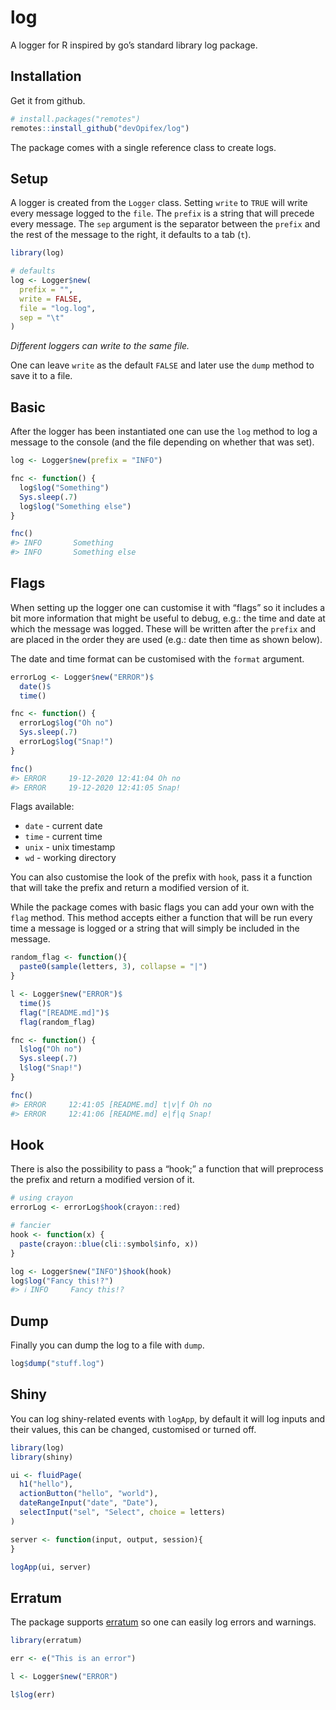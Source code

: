 
<!-- README.md is generated from README.Rmd. Please edit that file -->

<!-- badges: start -->

<!-- badges: end -->

# log

A logger for R inspired by go’s standard library log package.

## Installation

Get it from github.

``` r
# install.packages("remotes")
remotes::install_github("devOpifex/log")
```

The package comes with a single reference class to create logs.

## Setup

A logger is created from the `Logger` class. Setting `write` to `TRUE`
will write every message logged to the `file`. The `prefix` is a string
that will precede every message. The `sep` argument is the separator
between the `prefix` and the rest of the message to the right, it
defaults to a tab (`t`).

``` r
library(log)

# defaults
log <- Logger$new(
  prefix = "",
  write = FALSE,
  file = "log.log",
  sep = "\t"
)
```

*Different loggers can write to the same file.*

One can leave `write` as the default `FALSE` and later use the `dump`
method to save it to a file.

## Basic

After the logger has been instantiated one can use the `log` method to
log a message to the console (and the file depending on whether that was
set).

``` r
log <- Logger$new(prefix = "INFO")

fnc <- function() {
  log$log("Something")
  Sys.sleep(.7)
  log$log("Something else")
}

fnc()
#> INFO       Something 
#> INFO       Something else
```

## Flags

When setting up the logger one can customise it with “flags” so it
includes a bit more information that might be useful to debug, e.g.: the
time and date at which the message was logged. These will be written
after the `prefix` and are placed in the order they are used (e.g.: date
then time as shown below).

The date and time format can be customised with the `format` argument.

``` r
errorLog <- Logger$new("ERROR")$
  date()$
  time()

fnc <- function() {
  errorLog$log("Oh no")
  Sys.sleep(.7)
  errorLog$log("Snap!")
}

fnc()
#> ERROR     19-12-2020 12:41:04 Oh no 
#> ERROR     19-12-2020 12:41:05 Snap!
```

Flags available:

  - `date` - current date
  - `time` - current time
  - `unix` - unix timestamp
  - `wd` - working directory

You can also customise the look of the prefix with `hook`, pass it a
function that will take the prefix and return a modified version of it.

While the package comes with basic flags you can add your own with the
`flag` method. This method accepts either a function that will be run
every time a message is logged or a string that will simply be included
in the message.

``` r
random_flag <- function(){
  paste0(sample(letters, 3), collapse = "|")
}

l <- Logger$new("ERROR")$
  time()$
  flag("[README.md]")$
  flag(random_flag)

fnc <- function() {
  l$log("Oh no")
  Sys.sleep(.7)
  l$log("Snap!")
}

fnc()
#> ERROR     12:41:05 [README.md] t|v|f Oh no 
#> ERROR     12:41:06 [README.md] e|f|q Snap!
```

## Hook

There is also the possibility to pass a “hook;” a function that will
preprocess the prefix and return a modified version of it.

``` r
# using crayon
errorLog <- errorLog$hook(crayon::red)

# fancier
hook <- function(x) {
  paste(crayon::blue(cli::symbol$info, x))
}

log <- Logger$new("INFO")$hook(hook)
log$log("Fancy this!?")
#> ℹ INFO     Fancy this!?
```

## Dump

Finally you can dump the log to a file with `dump`.

``` r
log$dump("stuff.log")
```

## Shiny

You can log shiny-related events with `logApp`, by default it will log
inputs and their values, this can be changed, customised or turned off.

``` r
library(log)
library(shiny)

ui <- fluidPage(
  h1("hello"),
  actionButton("hello", "world"),
  dateRangeInput("date", "Date"),
  selectInput("sel", "Select", choice = letters)
)

server <- function(input, output, session){
}

logApp(ui, server)
```

## Erratum

The package supports [erratum](https://github.com/devOpifex/erratum) so
one can easily log errors and warnings.

``` r
library(erratum)

err <- e("This is an error")

l <- Logger$new("ERROR")

l$log(err)
```
